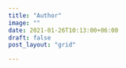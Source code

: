 ```yaml
---
title: "Author"
image: ""
date: 2021-01-26T10:13:00+06:00
draft: false 
post_layout: "grid"

---
```


